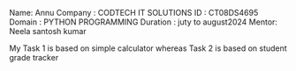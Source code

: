 Name: Annu
Company : CODTECH IT SOLUTIONS 
ID : CT08DS4695
Domain : PYTHON PROGRAMMING
Duration : juty to august2024
Mentor:  Neela santosh kumar

My Task 1 is based on simple calculator whereas Task 2 is based on student grade tracker
